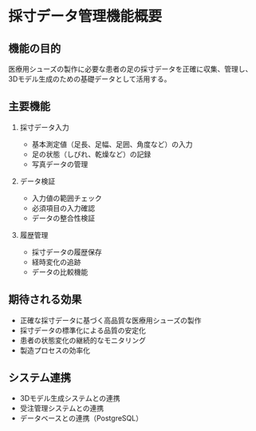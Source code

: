 # 採寸データ管理機能概要

## 機能の目的
医療用シューズの製作に必要な患者の足の採寸データを正確に収集、管理し、3Dモデル生成のための基礎データとして活用する。

## 主要機能
1. 採寸データ入力
   - 基本測定値（足長、足幅、足囲、角度など）の入力
   - 足の状態（しびれ、乾燥など）の記録
   - 写真データの管理

2. データ検証
   - 入力値の範囲チェック
   - 必須項目の入力確認
   - データの整合性検証

3. 履歴管理
   - 採寸データの履歴保存
   - 経時変化の追跡
   - データの比較機能

## 期待される効果
- 正確な採寸データに基づく高品質な医療用シューズの製作
- 採寸データの標準化による品質の安定化
- 患者の状態変化の継続的なモニタリング
- 製造プロセスの効率化

## システム連携
- 3Dモデル生成システムとの連携
- 受注管理システムとの連携
- データベースとの連携（PostgreSQL） 